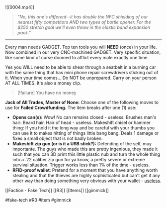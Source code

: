 ![[0004.mp4]]
> *"No, this one's different--it has double the NFC shielding of our nearest fifty competitors AND two types of bottle opener. For the $250 stretch goal we'll even throw in the elastic band expansion pack."*

***

Every man needs GADGET. Top ten tools you will **NEED** (once) in your life. Now combined in our very CNC-machined GADGET. Very specific situation, like some kind of curse doomed to afflict every male exactly one time. 

Yes you WILL need to be able to shear through a seatbelt in a burning car with the same thing that has mini phone repair screwdrivers sticking out of it. When your time comes... Do NOT be unprepared. Carry on your person AT ALL TIMES. It's also a money clip.

> [!failure] 
> You have no money 

**Jack of All Trades, Master of None:** Choose one of the following moves to use for **Failed Crowdfunding.** The item breaks after one (1) use: 
* **Opens can(s):** Wow! No can remains closed - useless. Brushes man's hair: Beard hair. Hair of head - useless. Makeshift chisel or hammer thing: If you hold it the long way and be careful with your thumbs you can use it to makes hitting of things little bang bang. Deals 1 damage or fixes a small object that is not badly broken. 
* **Makeshift zip gun (or is it a USB stick?):** Defending of the self, muy importante. The guys who made this are pretty ingenious, they made it such that you can 3D print this little plastic nub and turn the whole thing into a .22 caliber zip gun for ya know, a pretty severe or extreme survival situation. Trigger works less than 1% of the time - useless. 
* **RFID-proof wallet**: Pretend for a moment that you have anything worth stealing and that the thieves are highly sophisticated but can't get it any other way than doing something very obvious with your wallet - <u>useless</u>.

[[Faction - Fake Tech]]
[[R3]]
[[Items]]
[[gimmick]]

#fake-tech #R3 #item #gimmick